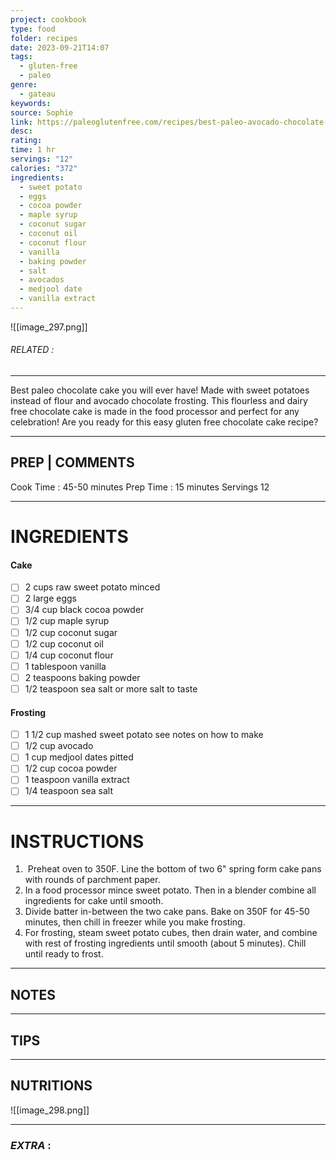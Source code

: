 ```yaml
---
project: cookbook
type: food
folder: recipes
date: 2023-09-21T14:07
tags:
  - gluten-free
  - paleo
genre:
  - gateau
keywords: 
source: Sophie
link: https://paleoglutenfree.com/recipes/best-paleo-avocado-chocolate-cake/
desc: 
rating: 
time: 1 hr
servings: "12"
calories: "372"
ingredients:
  - sweet potato
  - eggs
  - cocoa powder
  - maple syrup
  - coconut sugar
  - coconut oil
  - coconut flour
  - vanilla
  - baking powder
  - salt
  - avocados
  - medjool date
  - vanilla extract
---
```


![[image_297.png]]
###### *RELATED* : 
---
Best paleo chocolate cake you will ever have! Made with sweet potatoes instead of flour and avocado chocolate frosting. This flourless and dairy free chocolate cake is made in the food processor and perfect for any celebration! Are you ready for this easy gluten free chocolate cake recipe?

---
## PREP | COMMENTS

Cook Time : 45-50 minutes
Prep Time : 15 minutes
Servings 12

---
# INGREDIENTS

#### **Cake**

- [ ] 2 cups raw sweet potato minced
- [ ] 2 large eggs
- [ ] 3/4 cup black cocoa powder
- [ ] 1/2 cup maple syrup
- [ ] 1/2 cup coconut sugar
- [ ] 1/2 cup coconut oil
- [ ] 1/4 cup coconut flour
- [ ] 1 tablespoon vanilla
- [ ] 2 teaspoons baking powder
- [ ] 1/2 teaspoon sea salt or more salt to taste

#### Frosting

- [ ] 1 1/2 cup mashed sweet potato see notes on how to make
- [ ] 1/2 cup avocado
- [ ] 1 cup medjool dates pitted
- [ ] 1/2 cup cocoa powder
- [ ] 1 teaspoon vanilla extract
- [ ] 1/4 teaspoon sea salt

---
# INSTRUCTIONS

1.  Preheat oven to 350F. Line the bottom of two 6" spring form cake pans with rounds of parchment paper.  
2. In a food processor mince sweet potato. Then in a blender combine all ingredients for cake until smooth.  
3. Divide batter in-between the two cake pans. Bake on 350F for 45-50 minutes, then chill in freezer while you make frosting.  
4. For frosting, steam sweet potato cubes, then drain water, and combine with rest of frosting ingredients until smooth (about 5 minutes). Chill until ready to frost.

---
## NOTES



---
## TIPS



---
## NUTRITIONS

![[image_298.png]]

---
### *EXTRA* :



